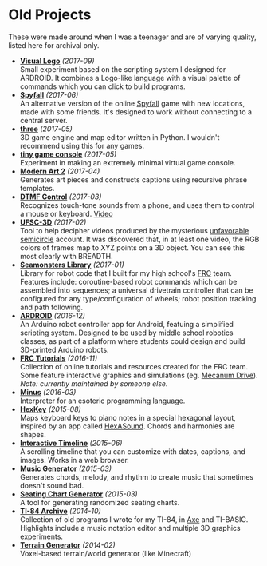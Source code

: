 # Old Projects

These were made around when I was a teenager and are of varying quality, listed here for archival only.

- [**Visual Logo**](/visual-logo/) _(2017-09)_  
  Small experiment based on the scripting system I designed for ARDROID. It combines a Logo-like language with a visual palette of commands which you can click to build programs.
- [**Spyfall**](/share/spyfall/) _(2017-06)_  
  An alternative version of the online [Spyfall](https://spyfall.crabhat.com/) game with new locations, made with some friends. It's designed to work without connecting to a central server.
- [**three**](https://github.com/vanjac/three) _(2017-05)_  
  3D game engine and map editor written in Python. I wouldn't recommend using this for any games.
- [**tiny game console**](https://github.com/vanjac/tiny-game) _(2017-05)_  
  Experiment in making an extremely minimal virtual game console.
- [**Modern Art 2**](/modernart2/) _(2017-04)_  
  Generates art pieces and constructs captions using recursive phrase templates.
- [**DTMF Control**](https://github.com/vanjac/interactive/tree/master/dtmf) _(2017-03)_  
  Recognizes touch-tone sounds from a phone, and uses them to control a mouse or keyboard. [Video](https://youtu.be/I2vBBda5kAw)
- [**UFSC-3D**](/sketches/ufsc3d/) _(2017-02)_  
  Tool to help decipher videos produced by the mysterious [unfavorable semicircle](https://www.unfavorablesemicircle.com/) account. It was discovered that, in at least one video, the RGB colors of frames map to XYZ points on a 3D object. You can see this most clearly with BREADTH.
- [**Seamonsters Library**](https://github.com/seamonsters-2605/seamonsterstemplate) _(2017-01)_  
  Library for robot code that I built for my high school's [FRC](https://www.firstinspires.org/robotics/frc) team. Features include: coroutine-based robot commands which can be assembled into sequences; a universal drivetrain controller that can be configured for any type/configuration of wheels; robot position tracking and path following.
- [**ARDROID**](https://github.com/Seamonsters-2605/Ardroid) _(2016-12)_  
  An Arduino robot controller app for Android, featuing a simplified scripting system. Designed to be used by middle school robotics classes, as part of a platform where students could design and build 3D-printed Arduino robots.
- [**FRC Tutorials**](https://seamonsters-2605.github.io/) _(2016-11)_  
  Collection of online tutorials and resources created for the FRC team. Some feature interactive graphics and simulations (eg. [Mecanum Drive](https://seamonsters-2605.github.io/archive/mecanum/)). *Note: currently maintained by someone else.*
- [**Minus**](https://github.com/vanjac/Minus) _(2016-03)_  
  Interpreter for an esoteric programming language.
- [**HexKey**](https://github.com/vanjac/HexKey) _(2015-08)_  
  Maps keyboard keys to piano notes in a special hexagonal layout, inspired by an app called [HexASound](http://hexasound.com/). Chords and harmonies are shapes.
- [**Interactive Timeline**](https://github.com/vanjac/interactive/tree/master/InteractiveTimeline) _(2015-06)_  
  A scrolling timeline that you can customize with dates, captions, and images. Works in a web browser.
- [**Music Generator**](https://github.com/vanjac/MusicGenerator) _(2015-03)_  
  Generates chords, melody, and rhythm to create music that sometimes doesn't sound bad.
- [**Seating Chart Generator**](https://github.com/vanjac/SeatingChartGenerator) _(2015-03)_  
  A tool for generating randomized seating charts.
- [**TI-84 Archive**](https://github.com/vanjac/ti84) _(2014-10)_  
  Collection of old programs I wrote for my TI-84, in [Axe](https://www.ticalc.org/archives/files/fileinfo/456/45659.html) and TI-BASIC. Highlights include a music notation editor and multiple 3D graphics experiments.
- [**Terrain Generator**](https://github.com/vanjac/TerrainGenerator) _(2014-02)_  
  Voxel-based terrain/world generator (like Minecraft)
